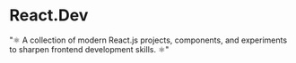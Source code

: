 # React.Dev
"⚛️ A collection of modern React.js projects, components, and experiments to sharpen frontend development skills. ⚛️"
